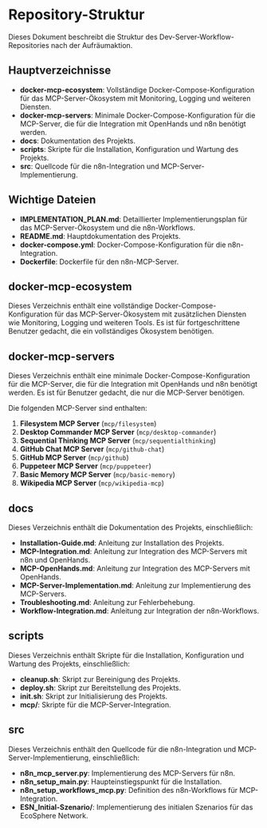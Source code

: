 # Repository-Struktur

Dieses Dokument beschreibt die Struktur des Dev-Server-Workflow-Repositories nach der Aufräumaktion.

## Hauptverzeichnisse

- **docker-mcp-ecosystem**: Vollständige Docker-Compose-Konfiguration für das MCP-Server-Ökosystem mit Monitoring, Logging und weiteren Diensten.
- **docker-mcp-servers**: Minimale Docker-Compose-Konfiguration für die MCP-Server, die für die Integration mit OpenHands und n8n benötigt werden.
- **docs**: Dokumentation des Projekts.
- **scripts**: Skripte für die Installation, Konfiguration und Wartung des Projekts.
- **src**: Quellcode für die n8n-Integration und MCP-Server-Implementierung.

## Wichtige Dateien

- **IMPLEMENTATION_PLAN.md**: Detaillierter Implementierungsplan für das MCP-Server-Ökosystem und die n8n-Workflows.
- **README.md**: Hauptdokumentation des Projekts.
- **docker-compose.yml**: Docker-Compose-Konfiguration für die n8n-Integration.
- **Dockerfile**: Dockerfile für den n8n-MCP-Server.

## docker-mcp-ecosystem

Dieses Verzeichnis enthält eine vollständige Docker-Compose-Konfiguration für das MCP-Server-Ökosystem mit zusätzlichen Diensten wie Monitoring, Logging und weiteren Tools. Es ist für fortgeschrittene Benutzer gedacht, die ein vollständiges Ökosystem benötigen.

## docker-mcp-servers

Dieses Verzeichnis enthält eine minimale Docker-Compose-Konfiguration für die MCP-Server, die für die Integration mit OpenHands und n8n benötigt werden. Es ist für Benutzer gedacht, die nur die MCP-Server benötigen.

Die folgenden MCP-Server sind enthalten:

1. **Filesystem MCP Server** (`mcp/filesystem`)
2. **Desktop Commander MCP Server** (`mcp/desktop-commander`)
3. **Sequential Thinking MCP Server** (`mcp/sequentialthinking`)
4. **GitHub Chat MCP Server** (`mcp/github-chat`)
5. **GitHub MCP Server** (`mcp/github`)
6. **Puppeteer MCP Server** (`mcp/puppeteer`)
7. **Basic Memory MCP Server** (`mcp/basic-memory`)
8. **Wikipedia MCP Server** (`mcp/wikipedia-mcp`)

## docs

Dieses Verzeichnis enthält die Dokumentation des Projekts, einschließlich:

- **Installation-Guide.md**: Anleitung zur Installation des Projekts.
- **MCP-Integration.md**: Anleitung zur Integration des MCP-Servers mit n8n und OpenHands.
- **MCP-OpenHands.md**: Anleitung zur Integration des MCP-Servers mit OpenHands.
- **MCP-Server-Implementation.md**: Anleitung zur Implementierung des MCP-Servers.
- **Troubleshooting.md**: Anleitung zur Fehlerbehebung.
- **Workflow-Integration.md**: Anleitung zur Integration der n8n-Workflows.

## scripts

Dieses Verzeichnis enthält Skripte für die Installation, Konfiguration und Wartung des Projekts, einschließlich:

- **cleanup.sh**: Skript zur Bereinigung des Projekts.
- **deploy.sh**: Skript zur Bereitstellung des Projekts.
- **init.sh**: Skript zur Initialisierung des Projekts.
- **mcp/**: Skripte für die MCP-Server-Integration.

## src

Dieses Verzeichnis enthält den Quellcode für die n8n-Integration und MCP-Server-Implementierung, einschließlich:

- **n8n_mcp_server.py**: Implementierung des MCP-Servers für n8n.
- **n8n_setup_main.py**: Haupteinstiegspunkt für die Installation.
- **n8n_setup_workflows_mcp.py**: Definition des n8n-Workflows für MCP-Integration.
- **ESN_Initial-Szenario/**: Implementierung des initialen Szenarios für das EcoSphere Network.